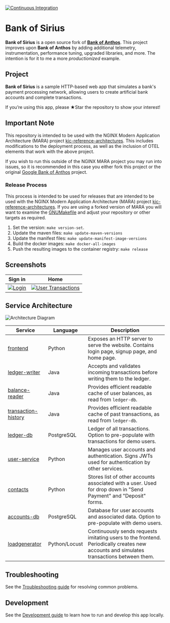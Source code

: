 [![Continuous Integration](https://github.com/nginxinc/bank-of-sirius/actions/workflows/ci.yaml/badge.svg)](https://github.com/nginxinc/bank-of-sirius/actions/workflows/ci.yaml)

# Bank of Sirius

**Bank of Sirius** is a open source fork of [**Bank of Anthos**](https://github.com/nginxinc/bank-of-anthos). This
project improves upon **Bank of Anthos** by adding additional telemetry, instrumentation, performance tuning, upgraded
libraries, and more. The intention is for it to me a more *productionized* example.

## Project

**Bank of Sirius** is a sample HTTP-based web app that simulates a bank's payment processing network, allowing users to
create artificial bank accounts and complete transactions.

If you’re using this app, please ★Star the repository to show your interest!

## Important Note

This repository is intended to be used with the NGINX Modern Application Architecture (MARA)
project [kic-reference-architectures](https://github.com/nginxinc/kic-reference-architectures). This includes
modifications to the deployment process, as well as the inclusion of OTEL elements that work with the above project.

If you wish to run this outside of the NGINX MARA project you may run into issues, so it is recommended in this case you
either fork this project or the original [Google Bank of Anthos](https://github.com/GoogleCloudPlatform/bank-of-anthos)
project.

### Release Process
This process is intended to be used for releases that are intended to be used with the NGINX Modern Application 
Architecture (MARA) project [kic-reference-architectures](https://github.com/nginxinc/kic-reference-architectures). If 
you are using a forked version of MARA you will want to examine the [GNUMakefile](./GNUmakefile) and adjust your 
repository or other targets as required.

1. Set the version: `make version-set`.
2. Update the maven files: `make update-maven-versions`
3. Update the manifest files: `make update-manifest-image-versions`
4. Build the docker images: `make docker-all-images`
5. Push the resulting images to the container registry: `make release`

## Screenshots

| Sign in                                                                                                        | Home                                                                                                    |
| ----------------------------------------------------------------------------------------------------------------- | ------------------------------------------------------------------------------------------------------------------ |
| [![Login](./docs/login.png)](./docs/login.png) | [![User Transactions](./docs/transactions.png)](./docs/transactions.png) |

## Service Architecture

![Architecture Diagram](./docs/architecture.png)

| Service                                          | Language      | Description                                                                                                                                  |
| ------------------------------------------------ | ------------- | -------------------------------------------------------------------------------------------------------------------------------------------- |
| [frontend](./src/frontend)                       | Python        | Exposes an HTTP server to serve the website. Contains login page, signup page, and home page.                                                |
| [ledger-writer](./src/ledgerwriter)              | Java          | Accepts and validates incoming transactions before writing them to the ledger.                                                               |
| [balance-reader](./src/balancereader)            | Java          | Provides efficient readable cache of user balances, as read from `ledger-db`.                                                                |
| [transaction-history](./src/transactionhistory)  | Java          | Provides efficient readable cache of past transactions, as read from `ledger-db`.                                                            |
| [ledger-db](./src/ledger-db)                     | PostgreSQL | Ledger of all transactions. Option to pre-populate with transactions for demo users.                                                         |
| [user-service](./src/userservice)                | Python        | Manages user accounts and authentication. Signs JWTs used for authentication by other services.                                              |
| [contacts](./src/contacts)                       | Python        | Stores list of other accounts associated with a user. Used for drop down in "Send Payment" and "Deposit" forms. |
| [accounts-db](./src/accounts-db)                 | PostgreSQL | Database for user accounts and associated data. Option to pre-populate with demo users.                                                      |
| [loadgenerator](./src/loadgenerator)             | Python/Locust | Continuously sends requests imitating users to the frontend. Periodically creates new accounts and simulates transactions between them.      |

## Troubleshooting

See the [Troubleshooting guide](./docs/troubleshooting.md) for resolving common problems.

## Development

See the [Development guide](./docs/development.md) to learn how to run and develop this app locally.

